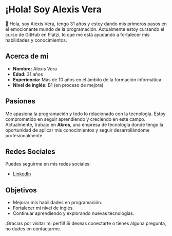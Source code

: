 # ¡Hola! Soy Alexis Vera


👋 Hola, soy Alexis Vera, tengo 31 años y estoy dando mis primeros pasos en el emocionante mundo de la programación. Actualmente estoy cursando el curso de GitHub en Platzi, lo que me está ayudando a fortalecer mis habilidades y conocimientos.

## Acerca de mí

- **Nombre:** Alexis Vera
- **Edad:** 31 años
- **Experiencia:** Más de 10 años en el ámbito de la formación informática
- **Nivel de inglés:** B1 (en proceso de mejora)

## Pasiones

Me apasiona la programación y todo lo relacionado con la tecnología. Estoy comprometido en seguir aprendiendo y creciendo en este campo. Actualmente, trabajo en **Akros**, una empresa de tecnología donde tengo la oportunidad de aplicar mis conocimientos y seguir desarrollándome profesionalmente.

## Redes Sociales

Puedes seguirme en mis redes sociales:

- [LinkedIn](https://www.linkedin.com/in/alexisveras/)

## Objetivos

- Mejorar mis habilidades en programación.
- Fortalecer mi nivel de inglés.
- Continuar aprendiendo y explorando nuevas tecnologías.

¡Gracias por visitar mi perfil! Si deseas conectarte o tienes alguna pregunta, no dudes en contactarme.